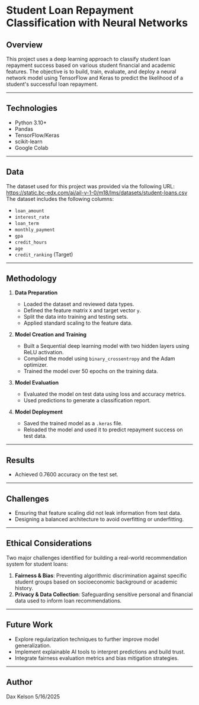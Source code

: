 # Student Loan Repayment Classification with Neural Networks

## Overview

This project uses a deep learning approach to classify student loan repayment success based on various student financial and academic features. The objective is to build, train, evaluate, and deploy a neural network model using TensorFlow and Keras to predict the likelihood of a student's successful loan repayment.

---

## Technologies

- Python 3.10+
- Pandas
- TensorFlow/Keras
- scikit-learn
- Google Colab

---

## Data

The dataset used for this project was provided via the following URL:
https://static.bc-edx.com/ai/ail-v-1-0/m18/lms/datasets/student-loans.csv
The dataset includes the following columns:
- `loan_amount`
- `interest_rate`
- `loan_term`
- `monthly_payment`
- `gpa`
- `credit_hours`
- `age`
- `credit_ranking` (Target)

---

## Methodology

1. **Data Preparation**
   - Loaded the dataset and reviewed data types.
   - Defined the feature matrix `X` and target vector `y`.
   - Split the data into training and testing sets.
   - Applied standard scaling to the feature data.

2. **Model Creation and Training**
   - Built a Sequential deep learning model with two hidden layers using ReLU activation.
   - Compiled the model using `binary_crossentropy` and the Adam optimizer.
   - Trained the model over 50 epochs on the training data.

3. **Model Evaluation**
   - Evaluated the model on test data using loss and accuracy metrics.
   - Used predictions to generate a classification report.

4. **Model Deployment**
   - Saved the trained model as a `.keras` file.
   - Reloaded the model and used it to predict repayment success on test data.

---

## Results

- Achieved 0.7600 accuracy on the test set.

---

## Challenges

- Ensuring that feature scaling did not leak information from test data.
- Designing a balanced architecture to avoid overfitting or underfitting.

---

## Ethical Considerations

Two major challenges identified for building a real-world recommendation system for student loans:
1. **Fairness & Bias**: Preventing algorithmic discrimination against specific student groups based on socioeconomic background or academic history.
2. **Privacy & Data Collection**: Safeguarding sensitive personal and financial data used to inform loan recommendations.

---

## Future Work

- Explore regularization techniques to further improve model generalization.
- Implement explainable AI tools to interpret predictions and build trust.
- Integrate fairness evaluation metrics and bias mitigation strategies.

---

## Author

Dax Kelson
5/16/2025
